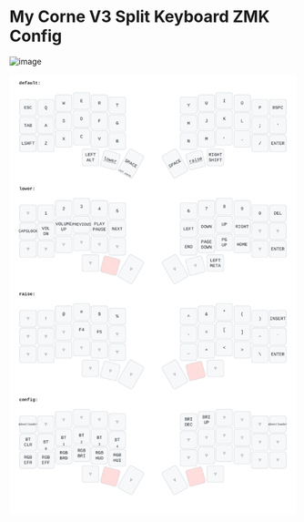 # My Corne V3 Split Keyboard ZMK Config

![image](https://github.com/user-attachments/assets/3c7d52c9-4b3a-4cb4-a32a-e2c84ef051bb)


![layout](keymap-drawer/corne.svg)
